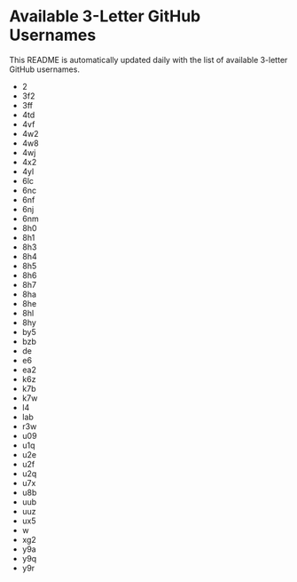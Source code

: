# Available 3-Letter GitHub Usernames

This README is automatically updated daily with the list of available 3-letter GitHub usernames.

- 2
- 3f2
- 3ff
- 4td
- 4vf
- 4w2
- 4w8
- 4wj
- 4x2
- 4yl
- 6lc
- 6nc
- 6nf
- 6nj
- 6nm
- 8h0
- 8h1
- 8h3
- 8h4
- 8h5
- 8h6
- 8h7
- 8ha
- 8he
- 8hl
- 8hy
- by5
- bzb
- de
- e6
- ea2
- k6z
- k7b
- k7w
- l4
- lab
- r3w
- u09
- u1q
- u2e
- u2f
- u2q
- u7x
- u8b
- uub
- uuz
- ux5
- w
- xg2
- y9a
- y9q
- y9r
